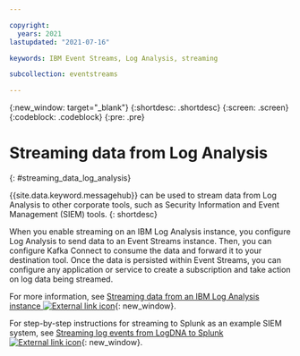 ```yaml
---

copyright:
  years: 2021
lastupdated: "2021-07-16"

keywords: IBM Event Streams, Log Analysis, streaming

subcollection: eventstreams

---
```


{:new_window: target="_blank"}
{:shortdesc: .shortdesc}
{:screen: .screen}
{:codeblock: .codeblock}
{:pre: .pre}


# Streaming data from Log Analysis
{: #streaming_data_log_analysis}

{{site.data.keyword.messagehub}} can be used to stream data from Log Analysis to other corporate tools, 
such as Security Information and Event Management (SIEM) tools.
{: shortdesc}

When you enable streaming on an IBM Log Analysis instance, you configure Log Analysis to send data to an Event Streams instance. 
Then, you can configure Kafka Connect to consume the data and forward it to your destination tool. 
Once the data is persisted within Event Streams, you can configure any application or service to create a subscription 
and take action on log data being streamed.

For more information, see [Streaming data from an IBM Log Analysis instance
![External link icon](../../icons/launch-glyph.svg "External link icon")](/docs/log-analysis?topic=log-analysis-streaming){: new_window}.

For step-by-step instructions for streaming to Splunk as an example SIEM system, see [Streaming log events from LogDNA to Splunk ![External link icon](../../icons/launch-glyph.svg "External link icon")](https://ibm.github.io/cloud-enterprise-examples/log-streaming/configure-streaming-for-third-party-tools/){: new_window}.
